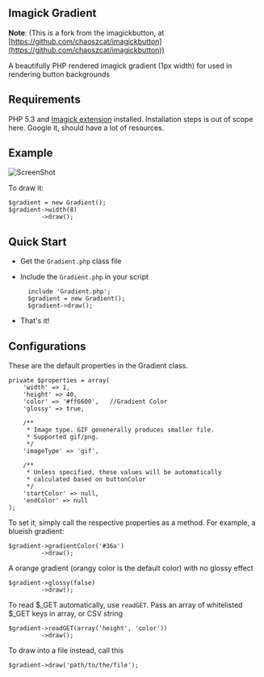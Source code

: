 Imagick Gradient
--------------

__Note__: (This is a fork from the imagickbutton, at [https://github.com/chaoszcat/imagickbutton](https://github.com/chaoszcat/imagickbutton))

A beautifully PHP rendered imagick gradient (1px width) for used in rendering button backgrounds

Requirements
------------

PHP 5.3 and [Imagick extension](http://php.net/manual/en/class.imagick.php) installed. Installation
steps is out of scope here. Google it, should have a lot of resources.

Example
------------

![ScreenShot](https://raw.github.com/chaoszcat/imagickgradient/master/example.gif)<br>

To draw it:

    $gradient = new Gradient();
    $gradient->width(8)
             ->draw();


Quick Start
-----------

- Get the `Gradient.php` class file
- Include the `Gradient.php` in your script

        include 'Gradient.php';
        $gradient = new Gradient();
        $gradient->draw();

- That's it!


Configurations
--------------

These are the default properties in the Gradient class.

	private $properties = array(
		'width' => 1,
		'height' => 40,
		'color' => '#ff6600',   //Gradient Color
		'glossy' => true,
		
		/**
		 * Image type. GIF genenerally produces smaller file.
		 * Supported gif/png.
		 */
		'imageType' => 'gif',
		
		/**
		 * Unless specified, these values will be automatically
		 * calculated based on buttonColor
		 */
		'startColor' => null,
		'endColor' => null
	);

To set it, simply call the respective properties as a method. For example, a blueish gradient:

    $gradient->gradientColor('#36a')
             ->draw();


A orange gradient (orangy color is the default color) with no glossy effect

    $gradient->glossy(false)
             ->draw();

To read $_GET automatically, use `readGET`. Pass an array of whitelisted $_GET keys in array, or CSV string

    $gradient->readGET(array('height', 'color'))
             ->draw();

To draw into a file instead, call this

    $gradient->draw('path/to/the/file');